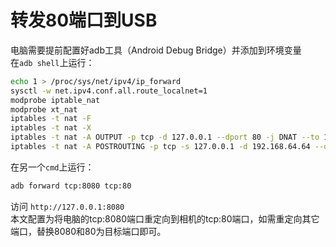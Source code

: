# 转发80端口到USB
电脑需要提前配置好adb工具（Android Debug Bridge）并添加到环境变量  
在`adb shell`上运行：  
```bash
echo 1 > /proc/sys/net/ipv4/ip_forward
sysctl -w net.ipv4.conf.all.route_localnet=1
modprobe iptable_nat
modprobe xt_nat
iptables -t nat -F
iptables -t nat -X
iptables -t nat -A OUTPUT -p tcp -d 127.0.0.1 --dport 80 -j DNAT --to 192.168.64.64:80
iptables -t nat -A POSTROUTING -p tcp -s 127.0.0.1 -d 192.168.64.64 --dport 80 -j SNAT --to 192.168.64.32
```
在另一个`cmd`上运行：  
```bash
adb forward tcp:8080 tcp:80
```
访问 `http://127.0.0.1:8080`  
本文配置为将电脑的tcp:8080端口重定向到相机的tcp:80端口，如需重定向其它端口，替换8080和80为目标端口即可。  
